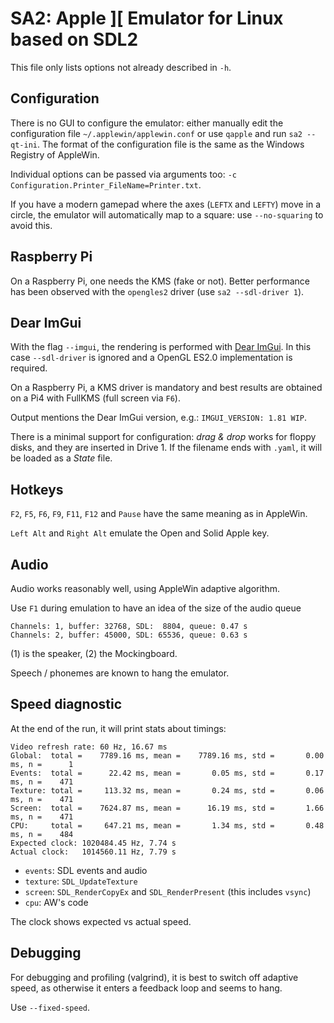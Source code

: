 # SA2: Apple ][ Emulator for Linux based on SDL2

This file only lists options not already described in ``-h``.

## Configuration

There is no GUI to configure the emulator: either manually edit the configuration file ``~/.applewin/applewin.conf`` or use ``qapple`` and run ``sa2 --qt-ini``.
The format of the configuration file is the same as the Windows Registry of AppleWin.

Individual options can be passed via arguments too: ``-c Configuration.Printer_FileName=Printer.txt``.

If you have a modern gamepad where the axes (``LEFTX`` and ``LEFTY``) move in a circle, the emulator will automatically map to a square: use ``--no-squaring`` to avoid this.

## Raspberry Pi

On a Raspberry Pi, one needs the KMS (fake or not). Better performance has been observed with the ``opengles2`` driver (use ``sa2 --sdl-driver 1``).

## Dear ImGui

With the flag ``--imgui``, the rendering is performed with [Dear ImGui](https://github.com/ocornut/imgui). In this case ``--sdl-driver`` is ignored and a OpenGL ES2.0 implementation is required.

On a Raspberry Pi, a KMS driver is mandatory and best results are obtained on a Pi4 with FullKMS (full screen via ``F6``).

Output mentions the Dear ImGui version, e.g.: ``IMGUI_VERSION: 1.81 WIP``.

There is a minimal support for configuration: *drag & drop* works for floppy disks, and they are inserted in Drive 1.
If the filename ends with `.yaml`, it will be loaded as a *State* file.

## Hotkeys

``F2``, ``F5``, ``F6``, ``F9``, ``F11``, ``F12`` and ``Pause``  have the same meaning as in AppleWin.

``Left Alt`` and ``Right Alt`` emulate the Open and Solid Apple key.

## Audio

Audio works reasonably well, using AppleWin adaptive algorithm.

Use ``F1`` during emulation to have an idea of the size of the audio queue

```
Channels: 1, buffer: 32768, SDL:  8804, queue: 0.47 s
Channels: 2, buffer: 45000, SDL: 65536, queue: 0.63 s
```
(1) is the speaker, (2) the Mockingboard.

Speech / phonemes are known to hang the emulator.

## Speed diagnostic

At the end of the run, it will print stats about timings:
```
Video refresh rate: 60 Hz, 16.67 ms
Global:  total =    7789.16 ms, mean =    7789.16 ms, std =       0.00 ms, n =      1
Events:  total =      22.42 ms, mean =       0.05 ms, std =       0.17 ms, n =    471
Texture: total =     113.32 ms, mean =       0.24 ms, std =       0.06 ms, n =    471
Screen:  total =    7624.87 ms, mean =      16.19 ms, std =       1.66 ms, n =    471
CPU:     total =     647.21 ms, mean =       1.34 ms, std =       0.48 ms, n =    484
Expected clock: 1020484.45 Hz, 7.74 s
Actual clock:   1014560.11 Hz, 7.79 s
```

- ``events``: SDL events and audio
- ``texture``: ``SDL_UpdateTexture``
- ``screen``: ``SDL_RenderCopyEx`` and ``SDL_RenderPresent`` (this includes ``vsync``)
- ``cpu``: AW's code

The clock shows expected vs actual speed.

## Debugging

For debugging and profiling (valgrind), it is best to switch off adaptive speed, as otherwise it enters a feedback loop and seems to hang.

Use ``--fixed-speed``.
